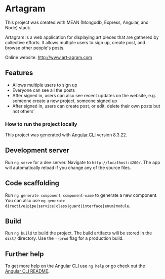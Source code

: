 # Artagram

This project was created with MEAN (Mongodb, Express, Angular, and Node) stack.

Artagram is a web application for displaying art pieces that are gathered by collective efforts. It allows multiple users to sign up, create post, and browse other people's posts.

Online website: http://www.art-agram.com

## Features
- Allows multiple users to sign up
- Everyone can see all the posts
- After signed in, users can also see recent updates on the website, e.g. someone create a new project, someone signed up
- After signed in, users can create post, or edit, delete their own posts but not others'

### How to run the project locally

This project was generated with [Angular CLI](https://github.com/angular/angular-cli) version 8.3.22.

## Development server

Run `ng serve` for a dev server. Navigate to `http://localhost:4200/`. The app will automatically reload if you change any of the source files.

## Code scaffolding

Run `ng generate component component-name` to generate a new component. You can also use `ng generate directive|pipe|service|class|guard|interface|enum|module`.

## Build

Run `ng build` to build the project. The build artifacts will be stored in the `dist/` directory. Use the `--prod` flag for a production build.

## Further help

To get more help on the Angular CLI use `ng help` or go check out the [Angular CLI README](https://github.com/angular/angular-cli/blob/master/README.md).
